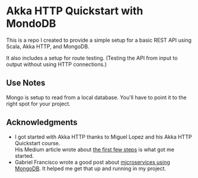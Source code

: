 # Akka HTTP Quickstart with MondoDB

This is a repo I created to provide a simple setup for a basic REST API
using Scala, Akka HTTP, and MongoDB.

It also includes a setup for route testing.
(Testing the API from input to output without using HTTP connections.)

## Use Notes
Mongo is setup to read from a local database.
You'll have to point it to the right spot for your project.

## Acknowledgments
- I got started with Akka HTTP thanks to Miguel Lopez and his Akka HTTP Quickstart course.  
His Medium article wrote about [the first few steps](https://medium.freecodecamp.org/how-you-can-build-a-hello-world-api-with-scala-and-akka-http-55e2ff67d70d) is what got me started.
- Gabriel Francisco wrote a good post about [microservices using MongoDB](http://www.thedevpiece.com/building-microservices-using-akka-http-and-mongodb/). 
It helped me get that up and running in my project.

